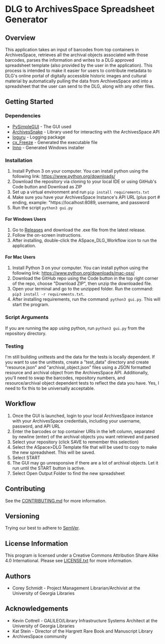# DLG to ArchivesSpace Spreadsheet Generator

## Overview

This application takes an input of barcodes from top containers in ArchivesSpace, retrieves all the archival objects
associated with those barcodes, parses the information and writes to a DLG approved spreadsheet template (also provided
by the user in the application). This process is intended to make it easier for users to contribute metadata to DLG's 
online portal of digitally accessible historic images and cultural material by automatically pulling the data from
ArchivesSpace and into a spreadsheet that the user can send to the DLG, along with any other files.

## Getting Started

### Dependencies
- [PySimpleGUI](https://github.com/PySimpleGUI/PySimpleGUI) - The GUI used
- [ArchivesSnake](https://github.com/archivesspace-labs/ArchivesSnake) - Library used for interacting with the ArchivesSpace API
- [loguru](https://pypi.org/project/loguru/) - Logging package
- [cx_Freeze](https://cx-freeze.readthedocs.io/en/latest/) - Generated the executable file
- [Inno](https://jrsoftware.org/isinfo.php) - Generated Windows installer

### Installation
1. Install Python 3 on your computer. You can install python using the following link:
https://www.python.org/downloads/
2. Download the repository via cloning to your local IDE or using GitHub's Code button and Download as ZIP
3. Set up a virtual environment and run `pip install requirements.txt` 
4. Make sure you have your ArchivesSpace Instance's API URL (plus port # ending, example: "https://localhost:8089, 
username, and password
5. Run the script `python3 gui.py`

#### For Windows Users
1. Go to [Releases](https://github.com/uga-libraries/dlg-uga_aspace_workflow/releases) and download the .exe file from 
the latest release.
2. Follow the on-screen instructions.
3. After installing, double-click the ASpace_DLG_Workflow icon to run the application.

#### For Mac Users
1. Install Python 3 on your computer. You can install python using the following link:
https://www.python.org/downloads/mac-osx/
2. Download the GitHub repo using the Code button in the top right corner of the repo, choose "Download ZIP", then unzip
the downloaded file.
3. Open your terminal and go to the unzipped folder. Run the command: `pip3 install -r requirements.txt`.
4. After installing requirements, run the command: `python3 gui.py`. This will start the program.

### Script Arguments
If you are running the app using python, run `python3 gui.py` from the repository directory.

### Testing
I'm still building unittests and the data for the tests is locally dependent. If you want to use the unittests, 
create a "test_data" directory and create "resource.json" and "archival_object.json" files using a JSON formatted 
resource and archival object from the ArchivesSpace API. Additionally, you'll need to swap the barcodes, repository 
numbers, and resource/archival object dependent tests to reflect the data you have. Yes, I need to fix this to be
universally acceptable.

## Workflow
1. Once the GUI is launched, login to your local ArchivesSpace instance with your ArchivesSpace credentials, including
your username, password, and API URL
2. Enter the barcodes or top container URIs in the left column, separated by newline (enter) of the archival objects
you want retrieved and parsed
3. Select your repository (click SAVE to remember this selection)
4. Select the ASpace>DLG Template file that will be used to copy to make the new spreadsheet. This will be saved.
5. Select START
6. The GUI may go unresponsive if there are a lot of archival objects. Let it run until the START button is active.
7. Select Open Output Folder to find the new spreadsheet

## Contributing
See the [CONTRIBUTING.md](CONTRIBUTING.md) for more information.

## Versioning
Trying our best to adhere to [SemVer](https://semver.org/).

## License Information

This program is licensed under a Creative Commons Attribution Share Alike 4.0 International. Please see 
[LICENSE.txt](LICENSE.txt) for more information.

## Authors
- Corey Schmidt - Project Management Librarian/Archivist at the University of Georgia Libraries

## Acknowledgements
- Kevin Cottrell - GALILEO/Library Infrastructure Systems Architect at the University of Georgia Libraries
- Kat Stein - Director of the Hargrett Rare Book and Manuscript Library
- ArchivesSpace community

